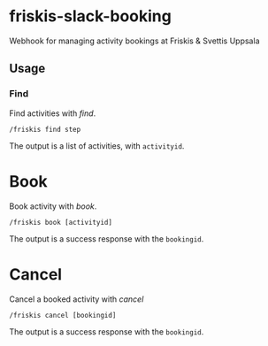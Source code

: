 # friskis-slack-booking
Webhook for managing activity bookings at Friskis &amp; Svettis Uppsala

## Usage
### Find
Find activities with *find*.

`/friskis find step`

The output is a list of activities, with `activityid`.

# Book
Book activity with *book*.

`/friskis book [activityid]`

The output is a success response with the `bookingid`.

# Cancel
Cancel a booked activity with *cancel*

`/friskis cancel [bookingid]`

The output is a success response with the `bookingid`.
